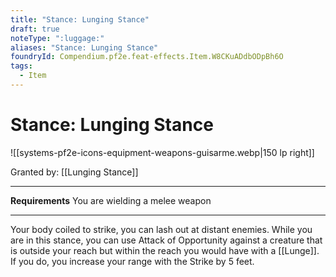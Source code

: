 ```yaml
---
title: "Stance: Lunging Stance"
draft: true
noteType: ":luggage:"
aliases: "Stance: Lunging Stance"
foundryId: Compendium.pf2e.feat-effects.Item.W8CKuADdbODpBh6O
tags:
  - Item
---
```


# Stance: Lunging Stance
![[systems-pf2e-icons-equipment-weapons-guisarme.webp|150 lp right]]

Granted by: [[Lunging Stance]]

* * *

**Requirements** You are wielding a melee weapon

* * *

Your body coiled to strike, you can lash out at distant enemies. While you are in this stance, you can use Attack of Opportunity against a creature that is outside your reach but within the reach you would have with a [[Lunge]]. If you do, you increase your range with the Strike by 5 feet.
